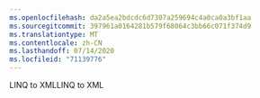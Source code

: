 ```yaml
---
ms.openlocfilehash: da2a5ea2bdcdc6d7307a259694c4a0ca0a3bf1aa
ms.sourcegitcommit: 397961a0164281b579f68064c3bb66c071f374d9
ms.translationtype: MT
ms.contentlocale: zh-CN
ms.lasthandoff: 07/14/2020
ms.locfileid: "71139776"
---
```

<span data-ttu-id="87adc-101">LINQ to XML</span><span class="sxs-lookup"><span data-stu-id="87adc-101">LINQ to XML</span></span>